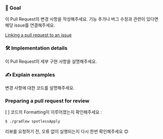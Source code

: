 ### 🎯 Goal
이 Pull Request의 변경 사항을 작성해주세요.
기능 추가나 버그 수정과 관련이 있다면 해당 issue를 연결해주세요.

[Linking a pull request to an issue](https://docs.github.com/en/issues/tracking-your-work-with-issues/linking-a-pull-request-to-an-issue)

### 🛠 Implementation details
이 Pull Request의 세부 구현 사항을 설명해주세요.

### ✍️ Explain examples
변경 사항에 대한 코드를 설명해주세요.

### Preparing a pull request for review
[ ] 코드의 Formatting이 이루어졌는지 확인해주세요 :
```bash
$ ./gradlew spotlessApply
```

리뷰를 요청하기 전, 오류 없이 실행되는지 다시 한번 확인해주세요 😊